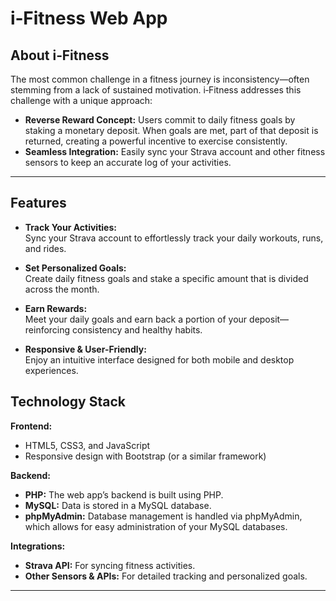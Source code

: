 # i‑Fitness Web App
## About i‑Fitness

The most common challenge in a fitness journey is inconsistency—often stemming from a lack of sustained motivation. i‑Fitness addresses this challenge with a unique approach:
- **Reverse Reward Concept:** Users commit to daily fitness goals by staking a monetary deposit. When goals are met, part of that deposit is returned, creating a powerful incentive to exercise consistently.
- **Seamless Integration:** Easily sync your Strava account and other fitness sensors to keep an accurate log of your activities.

---

## Features

- **Track Your Activities:**  
  Sync your Strava account to effortlessly track your daily workouts, runs, and rides.

- **Set Personalized Goals:**  
  Create daily fitness goals and stake a specific amount that is divided across the month.

- **Earn Rewards:**  
  Meet your daily goals and earn back a portion of your deposit—reinforcing consistency and healthy habits.

- **Responsive & User-Friendly:**  
  Enjoy an intuitive interface designed for both mobile and desktop experiences.



## Technology Stack

**Frontend:**  
- HTML5, CSS3, and JavaScript  
- Responsive design with Bootstrap (or a similar framework)

**Backend:**  
- **PHP:** The web app’s backend is built using PHP.  
- **MySQL:** Data is stored in a MySQL database.  
- **phpMyAdmin:** Database management is handled via phpMyAdmin, which allows for easy administration of your MySQL databases.

**Integrations:**  
- **Strava API:** For syncing fitness activities.
- **Other Sensors & APIs:** For detailed tracking and personalized goals.

---

